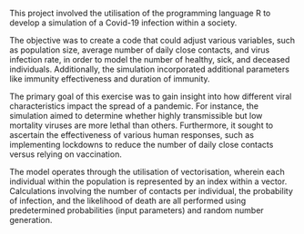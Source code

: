 This project involved the utilisation of the programming language R to develop a simulation of a Covid-19 infection within a society. 

The objective was to create a code that could adjust various variables, such as population size, average number of daily close contacts, and virus infection rate, in order to model the number of healthy, sick, and deceased individuals. Additionally, the simulation incorporated additional parameters like immunity effectiveness and duration of immunity.

The primary goal of this exercise was to gain insight into how different viral characteristics impact the spread of a pandemic. For instance, the simulation aimed to determine whether highly transmissible but low mortality viruses are more lethal than others. Furthermore, it sought to ascertain the effectiveness of various human responses, such as implementing lockdowns to reduce the number of daily close contacts versus relying on vaccination.

The model operates through the utilisation of vectorisation, wherein each individual within the population is represented by an index within a vector. Calculations involving the number of contacts per individual, the probability of infection, and the likelihood of death are all performed using predetermined probabilities (input parameters) and random number generation. 

